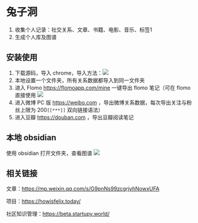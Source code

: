 # 兔子洞

1. 收集个人记录：社交关系、文章、书籍、电影、音乐、标签1
2. 生成个人库及图谱


## 安装使用

1. 下载源码，导入 chrome，导入方法：<img src="https://notes.bluetech.top/website/install.jpeg" />
2. 本地设置一个文件夹，所有关系数据都导入到同一文件夹
3. 进入 Flomo https://flomoapp.com/mine 一键导出 flomo 笔记（可在 flomo 直接使用 <img src="https://notes.bluetech.top/solid/flomo.jpeg" />
4. 进入微博 PC 版 https://weibo.com ，导出微博关系数据，每次导出关注与粉丝上限为 200`[[***]]` 双向链接语法）
5. 进入豆瓣 https://douban.com ，导出豆瓣阅读笔记

## 本地 obsidian
使用 obsidian 打开文件夹，查看图谱 <img src="https://notes.bluetech.top/solid/graph.png" />


## 相关链接

文章：https://mp.weixin.qq.com/s/G9pnNs99zcgrjyhNowxUFA 

项目：https://howisfelix.today/

社区知识管理：https://beta.startupy.world/
